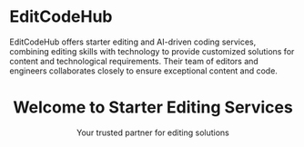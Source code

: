 # EditCodeHub
EditCodeHub offers starter editing and AI-driven coding services, combining editing skills with technology to provide customized solutions for content and technological requirements. Their team of editors and engineers collaborates closely to ensure exceptional content and code.
<!DOCTYPE html>
<html lang="en">
<head>
    <meta charset="UTF-8">
    <meta name="viewport" content="width=device-width, initial-scale=1.0">
    <title>Starter Editing Services</title>
</head>
<body>
    <header>
        <h1>Welcome to Starter Editing Services</h1>
        <p>Your trusted partner for editing solutions</p>
    </header>

